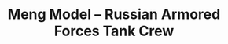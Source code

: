 ---
layout: product
title: "Meng Model – Russian Armored Forces Tank Crew"
price: "1800" 
desc: "N/A"
img_path: "/assets/img/MM-HS-007.webp"
brand: "N/A"
available: true
special_offer: false
new: true
soon: false
cat: "010000"
subcat: "011000"
subsubcat: "0N/A"
sifra: "MM-HS-007"
popular: false
---